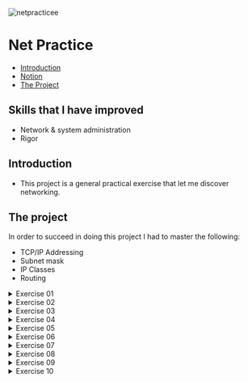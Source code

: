 ![netpracticee](https://user-images.githubusercontent.com/63206471/175390369-33add942-d657-4684-add8-da89ea61b7ba.png)

# Net Practice

* [Introduction](#introduction)
* [Notion](#notion-link)
* [The Project](#the-project)


## Skills that I have improved
* Network & system administration
* Rigor

## Introduction
* This project is a general practical exercise that let me discover networking.

## The project
In order to succeed in doing this project I had to master the following:
* TCP/IP Addressing
* Subnet mask
* IP Classes
* Routing

<details>
  <summary>Exercise 01</summary>
  
  ![Problem](img_solution/Ex_01_unsolved.png)<br>
  
  Solution
  ![Solution](img_solution/Ex_01_solved.png)<br>
  * `104.95.23` is the first network IP
  * _Client A_ and _Client B_ are on the same network so they need to have the same network IP
  * The host interval for the mask `255.255.255.0` is `1 to 254`. The host part of _Client A_  IP need to be on this interval
  * Repeat the logic for _Client D_
</details>

<details>
  <summary>Exercise 02</summary>
  
  ![Problem](img_solution/Ex_02_unsolved.png)<br>
  
  Solution
  ![Solution](img_solution/Ex_02_solved.png)<br>
  * The submask of _Interface A1_ is `255.255.255.224`
  * _Interface B1_ is on the same network as _Interface A1_, because of this both devices need to have the same submask
  * The IP of Interface B1 is `192.168.62.222`, then all devices that need to communicate with _Interface B1_ through the same network need to have an IP ranging from `192.168.62.192`to `192.168.62.221`
  * The submask on the network that connects _Interface C1_ and _Interface D1_ is configurated, then everything that is asked to do is to set up the IP from both devices
  * Because the submask of the network is `255.255.255.252` there are two availables hosts per sub-net
</details>

<details>
  <summary>Exercise 03</summary>
  
  ![Problem](img_solution/Ex_03_unsolved.png)<br>
  
  Solution
  ![Solution](img_solution/Ex_03_solved.png)<br>
* The IP of _Interface A1_ is `104.198.101.125` and the sub mask of _Interface C1_ is `255.255.255.128`
* IP range for devices of this network is `104.198.101.1` to `104.198.101.126` due to the information that the exercise gave
</details>

<details>
  <summary>Exercise 04</summary>
  
  ![Problem](img_solution/Ex_04_unsolved.png)<br>
  
  Solution
  ![Solution](img_solution/Ex_04_solved.png)<br>
* The IP of _Interface A1_ is `104.198.101.125` and the sub mask of _Interface C1_ is `255.255.255.128`
* IP range for devices of this network is `104.198.101.1` to `104.198.101.126` due to the information that the exercise gave
</details>

<details>
  <summary>Exercise 05</summary>
  
  ![Problem](img_solution/Ex_05_unsolved.png)<br>
  
  Solution
  ![Solution](img_solution/Ex_05_solved.png)<br>
* The IP of _Interface A1_ is `104.198.101.125` and the sub mask of _Interface C1_ is `255.255.255.128`
* IP range for devices of this network is `104.198.101.1` to `104.198.101.126` due to the information that the exercise gave
</details>

<details>
  <summary>Exercise 06</summary>
  
  ![Problem](img_solution/Ex_06_unsolved.png)<br>
  
  Solution
  ![Solution](img_solution/Ex_06_solved.png)<br>
* The IP of _Interface A1_ is `104.198.101.125` and the sub mask of _Interface C1_ is `255.255.255.128`
* IP range for devices of this network is `104.198.101.1` to `104.198.101.126` due to the information that the exercise gave
</details>

<details>
  <summary>Exercise 07</summary>
  
  ![Problem](img_solution/Ex_07_unsolved.png)<br>
  
  Solution
  ![Solution](img_solution/Ex_07_solved.png)<br>
* The IP of _Interface A1_ is `104.198.101.125` and the sub mask of _Interface C1_ is `255.255.255.128`
* IP range for devices of this network is `104.198.101.1` to `104.198.101.126` due to the information that the exercise gave
</details>

<details>
  <summary>Exercise 08</summary>
  
  ![Problem](img_solution/Ex_08_unsolved.png)<br>
  
  Solution
  ![Solution](img_solution/Ex_08_solved.png)<br>
* The IP of _Interface A1_ is `104.198.101.125` and the sub mask of _Interface C1_ is `255.255.255.128`
* IP range for devices of this network is `104.198.101.1` to `104.198.101.126` due to the information that the exercise gave
</details>

<details>
  <summary>Exercise 09</summary>
  
  ![Problem](img_solution/Ex_09_unsolved.png)<br>
  
  Solution
  ![Solution](img_solution/Ex_09_solved.png)<br>
* The IP of _Interface A1_ is `104.198.101.125` and the sub mask of _Interface C1_ is `255.255.255.128`
* IP range for devices of this network is `104.198.101.1` to `104.198.101.126` due to the information that the exercise gave
</details>

<details>
  <summary>Exercise 10</summary>
  
  ![Problem](img_solution/Ex_10_unsolved.png)<br>
  
  Solution
  ![Solution](img_solution/Ex_10_solved.png)<br>
* The IP of _Interface A1_ is `104.198.101.125` and the sub mask of _Interface C1_ is `255.255.255.128`
* IP range for devices of this network is `104.198.101.1` to `104.198.101.126` due to the information that the exercise gave
</details>
